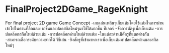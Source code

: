 # FinalProject2DGame_RageKnight
For final project 2D game
Game Concept
-เกมเล่นเพลินๆเก็บแต้มโดยใช้แต้มในการผ่านเข้าไปในด่านที่ลึกและยากขึ้นและปลดสกิลใหม่ๆมาใช้ได้มากขึ้น
ฟีเจอร์
-จัดการศัตรูเพื่อเก็บแต้ม
-การปลดล๊อกสกิลใหม่ด้วยแต้ม
-การปลดล๊อกด่านใหม่ด้วยแต้ม
-ในแต่ละด่านมีศัตรูที่แตกต่างกัน
-สามารถเลือกระดับความยากได้
วิธีเล่น
-ยิงศัตรูที่เข้ามาหาเราเพิ่อเก็บแต้มมาปลดล๊อกด่านและสกิลใหม่ๆ
